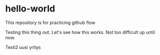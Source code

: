 # hello-world
This repository is for practicing github flow


Testing this thing out. Let's see how this works. Not too difficult up until now.

Testi2 uusi yritys
